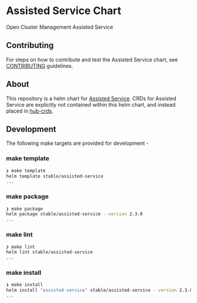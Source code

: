 # Assisted Service Chart

Open Cluster Management Assisted Service

## Contributing

For steps on how to contribute and test the Assisted Service chart, see [CONTRIBUTING](./CONTRIBUTING.md) guidelines.

## About

This repository is a helm chart for [Assisted Service](https://github.com/openshift/assisted-service). CRDs for Assisted Service are explicitly not contained within this helm chart, and instead placed in [hub-crds](https://github.com/open-cluster-management/hub-crds).

## Development

The following make targets are provided for development - 

### make template

```bash
❯ make template
helm template stable/assisted-service
...
```

### make package

```bash
❯ make package
helm package stable/assisted-service --version 2.3.0
...
```

### make lint

```bash
❯ make lint
helm lint stable/assisted-service
...
```

### make install

```bash
❯ make install
helm install "assisted-service" stable/assisted-service --version 2.3.0
...
```
